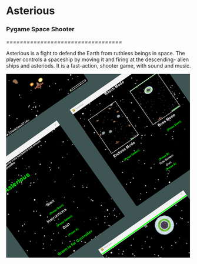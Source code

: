 # Asterious
### Pygame Space Shooter
*==================================*

Asterious is a fight to defend the Earth from ruthless beings in space.
The player controls a spaceship by moving it and firing at the descending-
alien ships and asteriods. It is a fast-action, shooter game, with sound and music.

![Alt text](https://github.com/timkmitchell/Asterious/blob/main/asteriousgrid.png)
